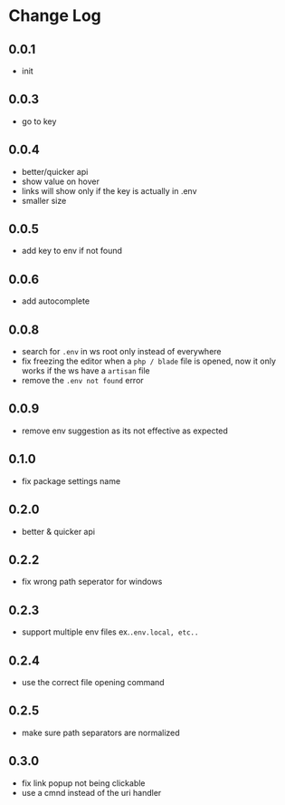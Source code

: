 # Change Log

## 0.0.1

- init

## 0.0.3

- go to key

## 0.0.4

- better/quicker api
- show value on hover
- links will show only if the key is actually in .env
- smaller size

## 0.0.5

- add key to env if not found

## 0.0.6

- add autocomplete

## 0.0.8

- search for `.env` in ws root only instead of everywhere
- fix freezing the editor when a `php / blade` file is opened, now it only works if the ws have a `artisan` file
- remove the `.env not found` error

## 0.0.9

- remove env suggestion as its not effective as expected

## 0.1.0

- fix package settings name

## 0.2.0

- better & quicker api

## 0.2.2

- fix wrong path seperator for windows

## 0.2.3

- support multiple env files ex.`.env.local, etc..`

## 0.2.4

- use the correct file opening command

## 0.2.5

- make sure path separators are normalized

## 0.3.0

- fix link popup not being clickable
- use a cmnd instead of the uri handler
